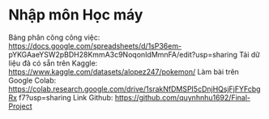 # Nhập môn Học máy
Bảng phân công công việc:
https://docs.google.com/spreadsheets/d/1sP36em- pYKGAaeYSW2pBDH28KmmA3c9NoqonIdMmnFA/edit?usp=sharing
Tải dữ liệu đã có sẵn trên Kaggle:
https://www.kaggle.com/datasets/alopez247/pokemon/
Làm bài trên Google Colab:
https://colab.research.google.com/drive/1srakNfDMSPI5cDnjHQsjFjFYFcbgRx
f7?usp=sharing
Link Github:
https://github.com/quynhnhu1692/Final-Project
